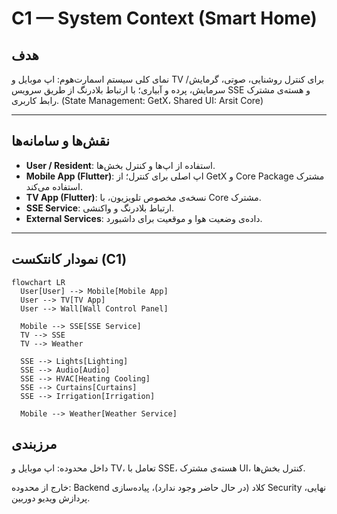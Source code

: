 # C1 — System Context (Smart Home)

## هدف
نمای کلی سیستم اسمارت‌هوم: اپ موبایل و TV برای کنترل روشنایی، صوتی، گرمایش/سرمایش، پرده و آبیاری؛ با ارتباط بلادرنگ از طریق سرویس SSE و هسته‌ی مشترک رابط کاربری. (State Management: GetX، Shared UI: Arsit Core) 

---

## نقش‌ها و سامانه‌ها
- **User / Resident**: استفاده از اپ‌ها و کنترل بخش‌ها. 
- **Mobile App (Flutter)**: اپ اصلی برای کنترل؛ از GetX و Core Package مشترک استفاده می‌کند. 
- **TV App (Flutter)**: نسخه‌ی مخصوص تلویزیون، با Core مشترک. 
- **SSE Service**: ارتباط بلادرنگ و واکنشی.  
- **External Services**: داده‌ی وضعیت هوا و موقعیت برای داشبورد. 

---

## نمودار کانتکست (C1)

```mermaid
flowchart LR
  User[User] --> Mobile[Mobile App]
  User --> TV[TV App]
  User --> Wall[Wall Control Panel]

  Mobile --> SSE[SSE Service]
  TV --> SSE
  TV --> Weather

  SSE --> Lights[Lighting]
  SSE --> Audio[Audio]
  SSE --> HVAC[Heating Cooling]
  SSE --> Curtains[Curtains]
  SSE --> Irrigation[Irrigation]

  Mobile --> Weather[Weather Service]

  ```

  ## مرزبندی

داخل محدوده: اپ موبایل و TV، تعامل با SSE، هسته‌ی مشترک UI، کنترل بخش‌ها. 

خارج از محدوده: Backend کلاد (در حال حاضر وجود ندارد)، پیاده‌سازی Security نهایی، پردازش ویدیو دوربین.
